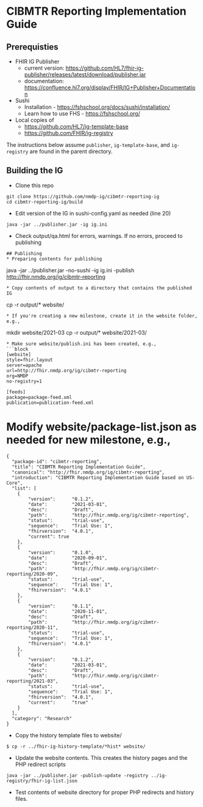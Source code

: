 # CIBMTR Reporting Implementation Guide

## Prerequisties
* FHIR IG Publisher
  * current version: https://github.com/HL7/fhir-ig-publisher/releases/latest/download/publisher.jar
  * documentation: https://confluence.hl7.org/display/FHIR/IG+Publisher+Documentation
* Sushi
  * Installation - https://fshschool.org/docs/sushi/installation/
  * Learn how to use FHS - https://fshschool.org/
* Local copies of
    * https://github.com/HL7/ig-template-base
    * https://github.com/FHIR/ig-registry

The instructions below assume `publisher`, `ig-template-base`, and `ig-registry` are found in the parent directory.

## Building the IG

* Clone this repo
```
git clone https://github.com/nmdp-ig/cibmtr-reporting-ig
cd cibmtr-reporting-ig/build
```
* Edit version of the IG in sushi-config.yaml as needed (line 20)
```
java -jar ../publisher.jar -ig ig.ini
```
* Check output/qa.html for errors, warnings. If no errors, proceed to publishing
```
## Publishing
* Preparing contents for publishing
```
java -jar ../publisher.jar -no-sushi -ig ig.ini -publish http://fhir.nmdp.org/ig/cibmtr-reporting
```
* Copy contents of output to a directory that contains the published IG
```
cp -r output/* website/
```
* If you're creating a new milestone, create it in the website folder, e.g.,
```
mkdir website/2021-03
cp -r output/*  website/2021-03/
```
* Make sure website/publish.ini has been created, e.g.,
```block
[website]
style=fhir.layout
server=apache
url=http://fhir.nmdp.org/ig/cibmtr-reporting
org=NMDP
no-registry=1

[feeds]
package=package-feed.xml
publication=publication-feed.xml
```

# Modify website/package-list.json as needed for new milestone, e.g.,
```block
{
  "package-id": "cibmtr-reporting",
  "title": "CIBMTR Reporting Implementation Guide",
  "canonical": "http://fhir.nmdp.org/ig/cibmtr-reporting",
  "introduction": "CIBMTR Reporting Implementation Guide based on US-Core",
  "list": [
    {
        "version":      "0.1.2",
        "date":         "2021-03-01",
        "desc":         "Draft",
        "path":         "http://fhir.nmdp.org/ig/cibmtr-reporting",
        "status":       "trial-use",
        "sequence":     "Trial Use: 1",
        "fhirversion":  "4.0.1",
        "current": true
    },
    {
        "version":      "0.1.0",
        "date":         "2020-09-01",
        "desc":         "Draft",
        "path":         "http://fhir.nmdp.org/ig/cibmtr-reporting/2020-09",
        "status":       "trial-use",
        "sequence":     "Trial Use: 1",
        "fhirversion":  "4.0.1"
    },
    {
        "version":      "0.1.1",
        "date":         "2020-11-01",
        "desc":         "Draft",
        "path":         "http://fhir.nmdp.org/ig/cibmtr-reporting/2020-11",
        "status":       "trial-use",
        "sequence":     "Trial Use: 1",
        "fhirversion":  "4.0.1"
    },
    {
        "version":      "0.1.2",
        "date":         "2021-03-01",
        "desc":         "Draft",
        "path":         "http://fhir.nmdp.org/ig/cibmtr-reporting/2021-03",
        "status":       "trial-use",
        "sequence":     "Trial Use: 1",
        "fhirversion":  "4.0.1",
        "current":      "true"
    }
  ],
  "category": "Research"
}
```

* Copy the history template files to website/
```
$ cp -r ../fhir-ig-history-template/*hist* website/
```
* Update the website contents. This creates the history pages and the PHP redirect scripts
```
java -jar ../publisher.jar -publish-update -registry ../ig-registry/fhir-ig-list.json
```
* Test contents of website directory for proper PHP redirects and history files.
